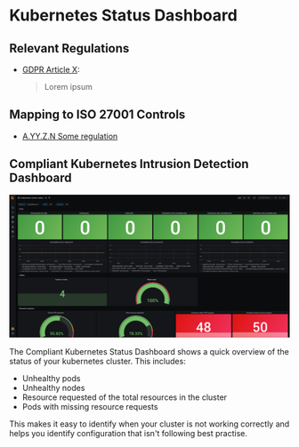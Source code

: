 # Kubernetes Status Dashboard

## Relevant Regulations

* [GDPR Article X](https://gdpr-info.eu/):

    > Lorem ipsum

## Mapping to ISO 27001 Controls

* [A.YY.Z.N Some regulation](https://www.isms.online/iso-27001/)

## Compliant Kubernetes Intrusion Detection Dashboard

![Kubernetes Status Dashboard](img/kubernetes-status.png)

The Compliant Kubernetes Status Dashboard shows a quick overview of the status of your kubernetes cluster.
This includes:

* Unhealthy pods
* Unhealthy nodes
* Resource requested of the total resources in the cluster
* Pods with missing resource requests

This makes it easy to identify when your cluster is not working correctly and helps you identify configuration that isn't following best practise.
